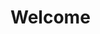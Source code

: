 # Welcome

<!---
tosigus/tosigus is a ✨ special ✨ repository because its `README.md` (this file) appears on your GitHub profile.
You can click the Preview link to take a look at your changes.
--->

